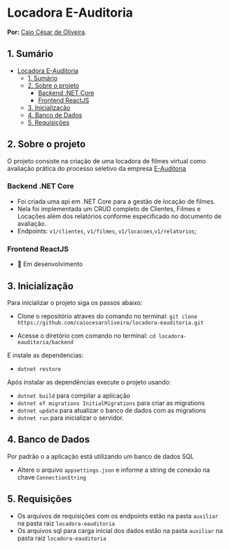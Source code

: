 # Locadora E-Auditoria

**Por:** [Caio César de Oliveira](https://github.com/caiocesaroliveira). 

## 1. Sumário
- [Locadora E-Auditoria](#locadora-e-auditoria)
  - [1. Sumário](#1-sumário)
  - [2. Sobre o projeto](#2-sobre-o-projeto)
    - [Backend .NET Core](#backend-net-core)
    - [Frontend ReactJS](#frontend-reactjs)
  - [3. Inicialização](#3-inicialização)
  - [4. Banco de Dados](#4-banco-de-dados)
  - [5. Requisições](#5-requisições)

## 2. Sobre o projeto
O projeto consiste na criação de uma locadora de filmes virtual como avaliação prática do processo seletivo da empresa [E-Auditoria](http://www.e-auditoria.com.br/)

### Backend .NET Core
 - Foi criada uma api em .NET Core para a gestão de locação de filmes.
 - Nela foi implementada um CRUD completo de Clientes, Filmes e Locações além dos relatórios conforme especificado no documento de avaliação.
 - Endpoints: `v1/clientes`, `v1/filmes`, `v1/locacoes`,`v1/relatorios`;
  
### Frontend ReactJS
 - 🚧 Em desenvolvimento


## 3. Inicialização
Para inicializar o projeto siga os passos abaixo:
 - Clone o repositório atraves do comando no terminal: `git clone https://github.com/caiocesaroliveira/locadora-eauditoria.git`

 - Acesse o diretório com comando no terminal: `cd locadora-eauditoria/backend`

E instale as dependencias:
   - `dotnet restore`
   
Após instalar as dependências execute o projeto usando:
   - `dotnet build` para compilar a aplicação
   - `dotnet ef migrations InitialMigrations` para criar as migrations
   - `dotnet update` para atualizar o banco de dados com as migrations
   - `dotnet run` para inicializar o servidor.


## 4. Banco de Dados
Por padrão o a aplicação está utilizando um banco de dados SQL
  - Altere o arquivo `appsettings.json` e informe a string de conexão na chave `ConnectionString`

## 5. Requisições
 - Os arquivos de requisições com os endpoints estão na pasta `auxiliar` na pasta raiz `locadora-eauditoria`
 - Os arquivos sql para carga inicial dos dados estão na pasta `auxiliar` na pasta raiz `locadora-eauditoria`
